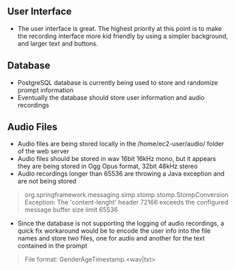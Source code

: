 
User Interface
--------------

* The user interface is great.  The highest priority at this point is to make the recording interface more kid friendly by using a simpler background, and larger text and buttons.


Database
--------

* PostgreSQL database is currently being used to store and randomize prompt information
* Eventually the database should store user information and audio recordings


Audio Files
-----------

* Audio files are being stored locally in the /home/ec2-user/audio/ folder of the web server
* Audio files should be stored in wav 16bit 16kHz mono, but it appears they are being stored in Ogg Opus format, 32bit 48kHz stereo
* Audio recordings longer than 65536 are throwing a Java exception and are not being stored
> org.springframework.messaging.simp.stomp.stomp.StompConversionException: The 'content-lenght' header 72166 exceeds the configured message buffer size limit 65536
* Since the database is not supporting the logging of audio recordings, a quick fix workaround would be to encode the user info into the file names and store two files, one for audio and another for the text contained in the prompt
> File format: GenderAgeTimestamp.<wav|txt>


